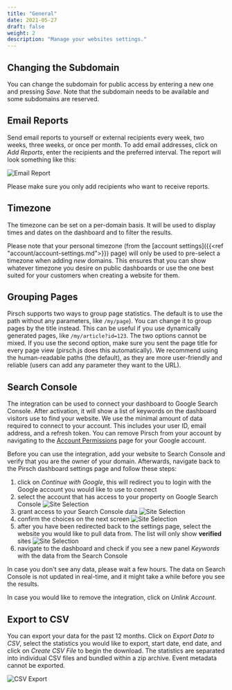 ```yaml
---
title: "General"
date: 2021-05-27
draft: false
weight: 2
description: "Manage your websites settings."
---
```


## Changing the Subdomain

You can change the subdomain for public access by entering a new one and pressing *Save*. Note that the subdomain needs to be available and some subdomains are reserved.

## Email Reports

Send email reports to yourself or external recipients every week, two weeks, three weeks, or once per month. To add email addresses, click on *Add Reports*, enter the recipients and the preferred interval. The report will look something like this:

![Email Report](/dashboard/email-report.png)

Please make sure you only add recipients who want to receive reports.

## Timezone

The timezone can be set on a per-domain basis. It will be used to display times and dates on the dashboard and to filter the results.

Please note that your personal timezone (from the [account settings]({{<ref "account/account-settings.md">}}) page) will only be used to pre-select a timezone when adding *new* domains. This ensures that you can show whatever timezone you desire on public dashboards or use the one best suited for your customers when creating a website for them.

## Grouping Pages

Pirsch supports two ways to group page statistics. The default is to use the path without any parameters, like `/my/page`). You can change it to group pages by the title instead. This can be useful if you use dynamically generated pages, like `/my/article?id=123`. The two options cannot be mixed. If you use the second option, make sure you sent the page title for every page view (pirsch.js does this automatically). We recommend using the human-readable paths (the default), as they are more user-friendly and reliable (users can add any parameter they want to the URL).

## Search Console

The integration can be used to connect your dashboard to Google Search Console. After activation, it will show a list of keywords on the dashboard visitors use to find your website. We use the minimal amount of data required to connect to your account. This includes your user ID, email address, and a refresh token. You can remove Pirsch from your account by navigating to the [Account Permissions](https://myaccount.google.com/permissions) page for your Google account.

Before you can use the integration, add your website to Search Console and verify that you are the owner of your domain. Afterwards, navigate back to the Pirsch dashboard settings page and follow these steps:

1. click on *Continue with Google*, this will redirect you to login with the Google account you would like to use to connect
2. select the account that has access to your property on Google Search Console ![Site Selection](/dashboard/settings-gsc-accounts.png)
3. grant access to your Search Console data ![Site Selection](/dashboard/settings-gsc-permissions.png)
4. confirm the choices on the next screen ![Site Selection](/dashboard/settings-gsc-confirmation.png)
5. after you have been redirected back to the settings page, select the website you would like to pull data from. The list will only show **verified** sites ![Site Selection](/dashboard/settings-gsc-integration.png)
6. navigate to the dashboard and check if you see a new panel *Keywords* with the data from the Search Console

In case you don't see any data, please wait a few hours. The data on Search Console is not updated in real-time, and it might take a while before you see the results.

In case you would like to remove the integration, click on *Unlink Account*.

## Export to CSV

You can export your data for the past 12 months. Click on *Export Data to CSV*, select the statistics you would like to export, start date, end date, and click on *Create CSV File* to begin the download. The statistics are separated into individual CSV files and bundled within a zip archive. Event metadata cannot be exported.

![CSV Export](/dashboard/csv-export.png)
